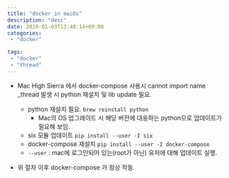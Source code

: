 ```yaml
---
title: "docker in macOs"
description: "desc"
date: 2019-01-03T13:40:14+09:00
categories:
 - "docker"

tags:
 - "docker"
 - "thread"
---
```

* Mac High Sierra 에서 docker-compose 사용시 cannot import name _thread 발생 시 python 재설치 및 lib update 필요.
	* python 재설치 필요. `brew reinstall python`
		* Mac의 OS 업그레이드 시 해당 버전에 대응하는 python으로 업데이트가 필요해 보임.
	* six 모듈 업데이트 `pip install --user -I six`
	* docker-compose 재설치 `pip install --user -I docker-compose`
	* `--user` : mac에 로그인되어 있는(root가 아닌) 유저에 대해 업데이트 실행.

* 위 절차 이후 docker-compose 가 정상 작동.
